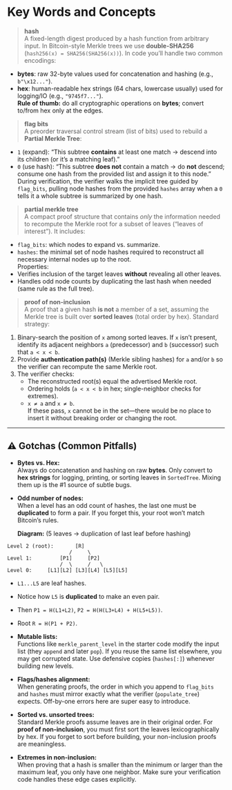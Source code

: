 # Key Words and Concepts

> **hash**  
A fixed-length digest produced by a hash function from arbitrary input. In Bitcoin-style Merkle trees we use **double-SHA256** (`hash256(x) = SHA256(SHA256(x))`). In code you’ll handle two common encodings:
- **bytes**: raw 32-byte values used for concatenation and hashing (e.g., `b"\x12..."`).
- **hex**: human-readable hex strings (64 chars, lowercase usually) used for logging/IO (e.g., `"9745f7..."`).  
**Rule of thumb:** do all cryptographic operations on **bytes**; convert to/from hex only at the edges.

> **flag bits**  
A preorder traversal control stream (list of bits) used to rebuild a **Partial Merkle Tree**:
- `1` (expand): “This subtree **contains** at least one match → descend into its children (or it’s a matching leaf).”
- `0` (use hash): “This subtree **does not** contain a match → do **not** descend; consume one hash from the provided list and assign it to this node.”  
During verification, the verifier walks the implicit tree guided by `flag_bits`, pulling node hashes from the provided `hashes` array when a `0` tells it a whole subtree is summarized by one hash.

> **partial merkle tree**  
A compact proof structure that contains *only* the information needed to recompute the Merkle root for a subset of leaves (“leaves of interest”). It includes:
- `flag_bits`: which nodes to expand vs. summarize.
- `hashes`: the minimal set of node hashes required to reconstruct all necessary internal nodes up to the root.  
Properties:
- Verifies inclusion of the target leaves **without** revealing all other leaves.
- Handles odd node counts by duplicating the last hash when needed (same rule as the full tree).

> **proof of non-inclusion**  
A proof that a given hash **is not** a member of a set, assuming the Merkle tree is built over **sorted leaves** (total order by hex). Standard strategy:
1. Binary-search the position of `x` among sorted leaves. If `x` isn’t present, identify its adjacent neighbors `a` (predecessor) and `b` (successor) such that `a < x < b`.  
2. Provide **authentication path(s)** (Merkle sibling hashes) for `a` and/or `b` so the verifier can recompute the same Merkle root.  
3. The verifier checks:
   - The reconstructed root(s) equal the advertised Merkle root.
   - Ordering holds (`a < x < b` in hex; single-neighbor checks for extremes).
   - `x ≠ a` and `x ≠ b`.  
If these pass, `x` cannot be in the set—there would be no place to insert it without breaking order or changing the root.

---

## ⚠️ Gotchas (Common Pitfalls)

- **Bytes vs. Hex:**  
  Always do concatenation and hashing on raw **bytes**. Only convert to **hex strings** for logging, printing, or sorting leaves in `SortedTree`. Mixing them up is the #1 source of subtle bugs.

- **Odd number of nodes:**  
  When a level has an odd count of hashes, the last one must be **duplicated** to form a pair. If you forget this, your root won’t match Bitcoin’s rules.  

  **Diagram:** (5 leaves → duplication of last leaf before hashing)  

```
Level 2 (root):       [R]
                    /     \
Level 1:         [P1]     [P2]
                 /  \     /   \
Level 0:     [L1][L2] [L3][L4] [L5][L5]

```




- `L1...L5` are leaf hashes.  
- Notice how `L5` is **duplicated** to make an even pair.  
- Then `P1 = H(L1+L2)`, `P2 = H(H(L3+L4) + H(L5+L5))`.  
- Root `R = H(P1 + P2)`.

- **Mutable lists:**  
Functions like `merkle_parent_level` in the starter code modify the input list (they `append` and later `pop`). If you reuse the same list elsewhere, you may get corrupted state. Use defensive copies (`hashes[:]`) whenever building new levels.

- **Flags/hashes alignment:**  
When generating proofs, the order in which you append to `flag_bits` and `hashes` must mirror exactly what the verifier (`populate_tree`) expects. Off-by-one errors here are super easy to introduce.

- **Sorted vs. unsorted trees:**  
Standard Merkle proofs assume leaves are in their original order. For **proof of non-inclusion**, you must first sort the leaves lexicographically by hex. If you forget to sort before building, your non-inclusion proofs are meaningless.

- **Extremes in non-inclusion:**  
When proving that a hash is smaller than the minimum or larger than the maximum leaf, you only have one neighbor. Make sure your verification code handles these edge cases explicitly.

